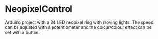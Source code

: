 # NeopixelControl
Arduino project with a 24 LED neopixel ring with moving lights. The speed can be adjusted with a potentiometer and the colour/colour effect can be set with a button.
